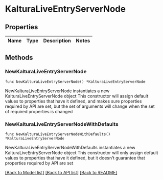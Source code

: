 # KalturaLiveEntryServerNode

## Properties

Name | Type | Description | Notes
------------ | ------------- | ------------- | -------------

## Methods

### NewKalturaLiveEntryServerNode

`func NewKalturaLiveEntryServerNode() *KalturaLiveEntryServerNode`

NewKalturaLiveEntryServerNode instantiates a new KalturaLiveEntryServerNode object
This constructor will assign default values to properties that have it defined,
and makes sure properties required by API are set, but the set of arguments
will change when the set of required properties is changed

### NewKalturaLiveEntryServerNodeWithDefaults

`func NewKalturaLiveEntryServerNodeWithDefaults() *KalturaLiveEntryServerNode`

NewKalturaLiveEntryServerNodeWithDefaults instantiates a new KalturaLiveEntryServerNode object
This constructor will only assign default values to properties that have it defined,
but it doesn't guarantee that properties required by API are set


[[Back to Model list]](../README.md#documentation-for-models) [[Back to API list]](../README.md#documentation-for-api-endpoints) [[Back to README]](../README.md)


